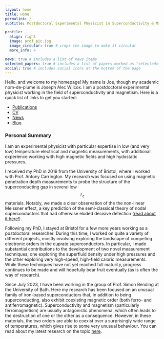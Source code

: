 ```yaml
---
layout: home
title: Home
permalink: /
subtitle: Postdoctoral Experimental Physicist in Superconductivity & Magnetism

profile:
  align: right
  image: prof_pic.jpg
  image_circular: true # crops the image to make it circular
  more_info: >

news: true # includes a list of news items
selected_papers: true # includes a list of papers marked as "selected={true}"
social: true # includes social icons at the bottom of the page
---
```


Hello, and welcome to my homepage! My name is Joe, though my academic nom-de-plume is Joseph Alec Wilcox. I am a postdoctoral experimental physicist working in the field of superconductivity and magnetism. Here is a quick list of links to get you started:
- [Publications](/publications)
- [CV](/cv)
- [News](/news)
- [Blog](/blog)

### Personal Summary

I am an experimental physicist with particular expertise in low (and very low) temperature electrical and magnetic measurements, with additional experience working with high magnetic fields and high hydostatic pressures.

I received my PhD in 2019 from the University of Bristol, where I worked with Prof. Antony Carrington. My research was focused on using magnetic penetration depth measurements to probe the structure of the superconducting gap in several low $$T_c$$ materials. Notably, we made a clear observation of the the non-linear Meissner effect, a key prediction of the semi-classical theory of nodal superconductors that had otherwise eluded decisive detection ([read about it here!](https://www.nature.com/articles/s41467-022-28790-y)).

Following my PhD, I stayed at Bristol for a few more years working as a postdoctoral researcher. During this time, I worked on quite a variety of different projects, mostly involving exploring the landscape of competing electronic orders in the cuprate superconductors. In particular, I made substantial contributions to the development of two novel measurement techniques; one exploring the superfluid density under high pressures and the other exploring very high-speed, high-field caloric measurements. While these techniques have not yet reached full maturity, progress continues to be made and will hopefully bear fruit eventually (as is often the way of research).

Since July 2023, I have been working in the group of Prof. Simon Bending at the University of Bath. Here my research has been focused on an unusual family of iron-based superconductors that, in addition to being superconducting, also exhibit coexisting magnetic order (both ferro- and antiferromagnetic). Superconductivity and magnetism (particularly ferromagnetism) are usually antagonistic phenomena, which often leads to the destruction of one or the other as a consequence. However, in these materials, the two orders are able to coexist over a surprisingly wide range of temperatures, which gives rise to some very unusual behaviour. You can read about my latest research on the topic [here](https://arxiv.org/abs/2412.04098).
